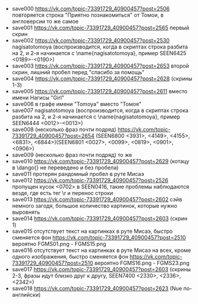 - save000 https://vk.com/topic-73391729_40900457?post=2506 повторяется строка "Приятно познакомиться" от Томои, в англоверсии то же самое
- save001 https://vk.com/topic-73391729_40900457?post=2565 первый скрин
- save002 https://vk.com/topic-73391729_40900457?post=2530 nagisatotomoya (воспроизводится, когда в скриптах строка разбита на 2, и 2-я начинается с \name{nagisatotomoya}, пример SEEN6425 <0189>-<0190>)
- save003 https://vk.com/topic-73391729_40900457?post=2653 второй скрин, лишний пробел перед "спасибо за помощь"
- save004 https://vk.com/topic-73391729_40900457?post=2628 (скрины 1-3)
- save005 https://vk.com/topic-73391729_40900457?post=2611 вместо имени Нагисы "Girl"
- save006 в графе имени "Tomoya" вместо "Томоя"
- save007 nagisatotomoya (воспроизводится, когда в скриптах строка разбита на 2, и 2-я начинается с \name{nagisatotomoya}, пример SEEN6444 <0012>-<0013>)
- save008 (несколько фраз почти подряд) https://vk.com/topic-73391729_40900457?post=2654 (SEEN6800 <3931>, <4149>, <4155>, <6831>, <6844>)(SEEN6801 <0027>, <0099>, <0819>, <0901>, <0906>)
- save009 (несколько фраз почти подряд) то же
- save010 https://vk.com/topic-73391729_40900457?post=2629 (котацу в \dango{} не переведено и без пробела)
- save011 протерян рандомный пробел в руте Мисаэ
- save012 https://vk.com/topic-73391729_40900457?post=2526 пропущен кусок <0702> в SEEN0416, такие проблемы наблюдаются везде, где есть тег \r и перенос строки
- save013 https://vk.com/topic-73391729_40900457?post=2602 сэйв немного загодя, большое количество картинок, которые нужно выровнять
- save014 https://vk.com/topic-73391729_40900457?post=2603 (скрин 1)
- save015 отсутствует текст на картинках в руте Мисаэ, быстро сменяется фон https://vk.com/topic-73391729_40900457?post=2510 вероятно FGMS01.png - FGMS15.png
- save016 отсутствует текст на картинках в руте Мисаэ на всех, кроме одного изображения, быстро сменяется фон https://vk.com/topic-73391729_40900457?post=2510 вероятно FGMS16.png - FGMS23.png
- save017 https://vk.com/topic-73391729_40900457?post=2603 (скрины 2-3, фразы идут близко друг к другу, SEEN7400 <2330>, <2336>, <2342>)
- save018 https://vk.com/topic-73391729_40900457?post=2623 (Nue по-английски)
